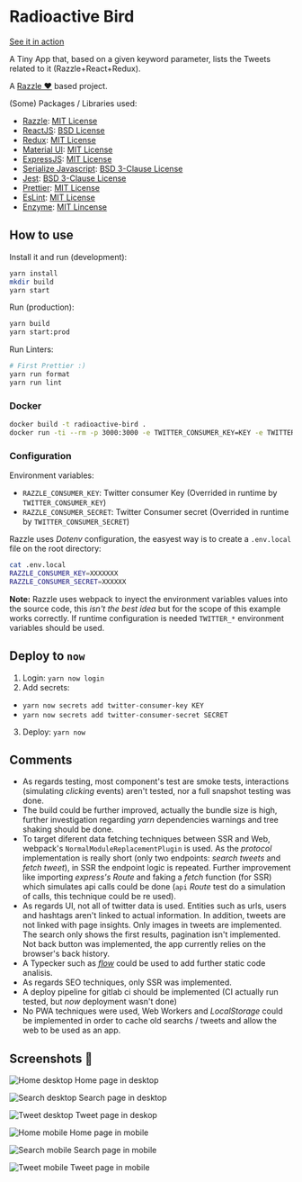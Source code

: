 # Radioactive Bird

[See it in action](https://radioactive-bird-amcelmfwqn.now.sh)

A Tiny App that, based on a given keyword parameter, lists the Tweets related to it (Razzle+React+Redux).

A [Razzle ♥](https://github.com/jaredpalmer/razzle) based project.


(Some) Packages / Libraries used:

* [Razzle](https://github.com/jaredpalmer/razzle): [MIT License](https://github.com/jaredpalmer/razzle/blob/master/LICENSE)
* [ReactJS](https://github.com/facebook/react): [BSD License](https://github.com/facebook/react/blob/master/LICENSE)
* [Redux](https://github.com/reactjs/redux): [MIT License](https://github.com/reactjs/redux/blob/master/LICENSE.md)
* [Material UI](https://github.com/callemall/material-ui): [MIT License](https://github.com/callemall/material-ui/blob/v1-beta/LICENSE)
* [ExpressJS](https://github.com/expressjs/express): [MIT License](https://github.com/expressjs/express/blob/master/LICENSE)
* [Serialize Javascript](https://github.com/yahoo/serialize-javascript): [BSD 3-Clause License](https://github.com/yahoo/serialize-javascript/blob/master/LICENSE)
* [Jest](https://github.com/facebook/jest): [BSD 3-Clause License](https://github.com/facebook/jest/blob/master/LICENSE)
* [Prettier](https://github.com/prettier/prettier): [MIT License](https://github.com/prettier/prettier/blob/master/LICENSE)
* [EsLint](https://github.com/eslint/eslint): [MIT License](https://github.com/eslint/eslint/blob/master/LICENSE)
* [Enzyme](https://github.com/airbnb/enzyme): [MIT Lincense](https://github.com/airbnb/enzyme/blob/master/LICENSE.md)

## How to use

Install it and run (development):

```bash
yarn install
mkdir build
yarn start
```

Run (production):

```bash
yarn build
yarn start:prod
```

Run Linters:

```bash
# First Prettier :)
yarn run format
yarn run lint
```

### Docker

```bash
docker build -t radioactive-bird .
docker run -ti --rm -p 3000:3000 -e TWITTER_CONSUMER_KEY=KEY -e TWITTER_CONSUMER_SECRET=SECRET radioactive-bird
```

### Configuration

Environment variables:

* `RAZZLE_CONSUMER_KEY`: Twitter consumer Key (Overrided in runtime by `TWITTER_CONSUMER_KEY`)
* `RAZZLE_CONSUMER_SECRET`: Twitter Consumer secret (Overrided in runtime by `TWITTER_CONSUMER_SECRET`)

Razzle uses _Dotenv_ configuration, the easyest way is to create a `.env.local` file on the root directory:

```bash
cat .env.local
RAZZLE_CONSUMER_KEY=XXXXXXX
RAZZLE_CONSUMER_SECRET=XXXXXX
```

**Note:** Razzle uses webpack to inyect the environment variables values into the source code, this _isn't the best idea_ but for the scope of this example works correctly. If runtime configuration is needed `TWITTER_*` environment variables should be used.

## Deploy to `now`

1. Login: `yarn now login`
2. Add secrets:
  * `yarn now secrets add twitter-consumer-key KEY`
  * `yarn now secrets add twitter-consumer-secret SECRET`
3. Deploy: `yarn now`

## Comments

* As regards testing, most component's test are smoke tests, interactions (simulating _clicking_ events) aren't tested, nor a full snapshot testing was done.
* The build could be further improved, actually the bundle size is high, further investigation regarding _yarn_ dependencies warnings and tree shaking should be done.
* To target diferent data fetching techniques between SSR and Web, webpack's `NormalModuleReplacementPlugin` is used. As the _protocol_ implementation is really short (only two endpoints: _search tweets_ and _fetch tweet_), in SSR the endpoint logic is repeated. Further improvement like importing _express's Route_ and faking a _fetch_ function (for SSR) which simulates api calls could be done (`api` _Route_ test do a simulation of calls, this technique could be re used).
* As regards UI, not all of twitter data is used. Entities such as urls, users and hashtags aren't linked to actual information. In addition, tweets are not linked with page insights. Only images in tweets are implemented. The search only shows the first results, pagination isn't implemented. Not back button was implemented, the app currently relies on the browser's back history.
* A Typecker such as [_flow_](https://flow.org/) could be used to add further static code analisis.
* As regards SEO techniques, only SSR was implemented.
* A deploy pipeline for gitlab ci should be implemented (CI actually run tested, but _now_ deployment wasn't done)
* No PWA techniques were used, Web Workers and _LocalStorage_ could be implemented in order to cache old searchs / tweets and allow the web to be used as an app.

## Screenshots 🎉

![Home desktop](./images/home-desktop.png)
Home page in desktop

![Search desktop](./images/search-desktop.png)
Search page in desktop

![Tweet desktop](./images/tweet-desktop.png)
Tweet page in deskop

![Home mobile](./images/home-mobile.png)
Home page in mobile

![Search mobile](./images/search-mobile.png)
Search page in mobile

![Tweet mobile](./images/tweet-mobile.png)
Tweet page in mobile
